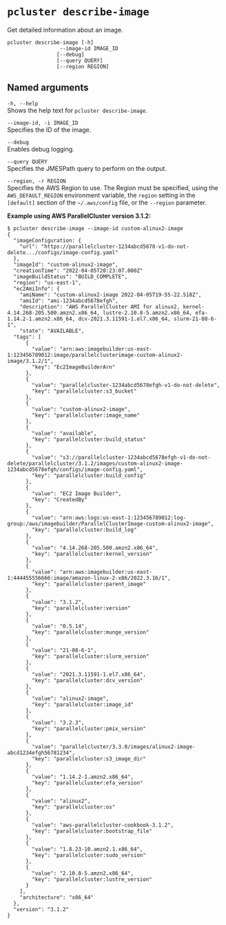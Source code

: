 # `pcluster describe-image`<a name="pcluster.describe-image-v3"></a>

Get detailed information about an image\.

```
pcluster describe-image [-h] 
                 --image-id IMAGE_ID
                [--debug] 
                [--query QUERY]
                [--region REGION]
```

## Named arguments<a name="pcluster-v3.describe-image.namedargs"></a>

`-h, --help`  
Shows the help text for `pcluster describe-image`\.

`--image-id, -i IMAGE_ID`  
Specifies the ID of the image\.

`--debug`  
Enables debug logging\.

`--query QUERY`  
Specifies the JMESPath query to perform on the output\.

`--region, -r REGION`  
Specifies the AWS Region to use\. The Region must be specified, using the `AWS_DEFAULT_REGION` environment variable, the `region` setting in the `[default]` section of the `~/.aws/config` file, or the `--region` parameter\.

**Example using AWS ParallelCluster version 3\.1\.2:**

```
$ pcluster describe-image --image-id custom-alinux2-image
{  
  "imageConfiguration: {    
    "url": "https://parallelcluster-1234abcd5678-v1-do-not-delete.../configs/image-config.yaml"
  },
  "imageId": "custom-alinux2-image",
  "creationTime": "2022-04-05T20:23:07.000Z"
  "imageBuildStatus": "BUILD_COMPLETE", 
  "region": "us-east-1",
  "ec2AmiInfo": {
    "amiName": "custom-alinux2-image 2022-04-05T19-55-22.518Z",
    "amiId": "ami-1234abcd5678efgh",
    "description": "AWS ParallelCluster AMI for alinux2, kernel-4.14.268-205.500.amzn2.x86_64, lustre-2.10.8-5.amzn2.x86_64, efa-1.14.2-1.amzn2.x86_64, dcv-2021.3.11591-1.el7.x86_64, slurm-21-08-6-1",
    "state": "AVAILABLE",
  "tags": [
      {
        "value": "arn:aws:imagebuilder:us-east-1:123456789012:image/parallelclusterimage-custom-alinux2-image/3.1.2/1",
        "key": "Ec2ImageBuilderArn"
      },
      {
        "value": "parallelcluster-1234abcd5678efgh-v1-do-not-delete",
        "key": "parallelcluster:s3_bucket"
      },
      {
        "value": "custom-alinux2-image",
        "key": "parallelcluster:image_name"
      },
      {
        "value": "available",
        "key": "parallelcluster:build_status"
      },
      {
        "value": "s3://parallelcluster-1234abcd5678efgh-v1-do-not-delete/parallelcluster/3.1.2/images/custom-alinux2-image-1234abcd5678efgh/configs/image-config.yaml",
        "key": "parallelcluster:build_config"
      },
      {
        "value": "EC2 Image Builder",
        "key": "CreatedBy"
      },
      {
        "value": "arn:aws:logs:us-east-1:123456789012:log-group:/aws/imagebuilder/ParallelClusterImage-custom-alinux2-image",
        "key": "parallelcluster:build_log"
      },
      {
        "value": "4.14.268-205.500.amzn2.x86_64",
        "key": "parallelcluster:kernel_version"
      },
      {
        "value": "arn:aws:imagebuilder:us-east-1:444455556666:image/amazon-linux-2-x86/2022.3.16/1",
        "key": "parallelcluster:parent_image"
      },
      {
        "value": "3.1.2",
        "key": "parallelcluster:version"
      },
      {
        "value": "0.5.14",
        "key": "parallelcluster:munge_version"
      },
      {
        "value": "21-08-6-1",
        "key": "parallelcluster:slurm_version"
      },
      {
        "value": "2021.3.11591-1.el7.x86_64",
        "key": "parallelcluster:dcv_version"
      },
      {
        "value": "alinux2-image",
        "key": "parallelcluster:image_id"
      },
      {
        "value": "3.2.3",
        "key": "parallelcluster:pmix_version"
      },
      {
        "value": "parallelcluster/3.3.0/images/alinux2-image-abcd1234efgh56781234",
        "key": "parallelcluster:s3_image_dir"
      },
      {
        "value": "1.14.2-1.amzn2.x86_64",
        "key": "parallelcluster:efa_version"
      },
      {
        "value": "alinux2",
        "key": "parallelcluster:os"
      },
      {
        "value": "aws-parallelcluster-cookbook-3.1.2",
        "key": "parallelcluster:bootstrap_file"
      },
      {
        "value": "1.8.23-10.amzn2.1.x86_64",
        "key": "parallelcluster:sudo_version"
      },
      {
        "value": "2.10.8-5.amzn2.x86_64",
        "key": "parallelcluster:lustre_version"
      }
    ],
    "architecture": "x86_64"
  },
  "version": "3.1.2"
}
```